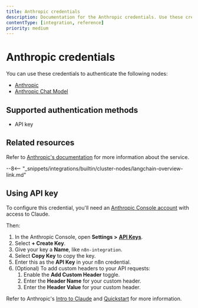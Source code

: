 ```yaml
---
title: Anthropic credentials
description: Documentation for the Anthropic credentials. Use these credentials to authenticate Anthropic in n8n, a workflow automation platform.
contentType: [integration, reference]
priority: medium
---
```


# Anthropic credentials

You can use these credentials to authenticate the following nodes:

- [Anthropic](/integrations/builtin/app-nodes/n8n-nodes-langchain.anthropic.md)
- [Anthropic Chat Model](/integrations/builtin/cluster-nodes/sub-nodes/n8n-nodes-langchain.lmchatanthropic.md)

## Supported authentication methods

- API key

## Related resources

Refer to [Anthropic's documentation](https://docs.anthropic.com/claude/reference/getting-started-with-the-api) for more information about the service.

--8<-- "_snippets/integrations/builtin/cluster-nodes/langchain-overview-link.md"

## Using API key

To configure this credential, you'll need an [Anthropic Console account](https://console.anthropic.com) with access to Claude.

Then:

1. In the Anthropic Console, open **Settings >** [**API Keys**](https://console.anthropic.com/settings/keys).
2. Select **+ Create Key**.
3. Give your key a **Name**, like `n8n-integration`.
4. Select **Copy Key** to copy the key.
5. Enter this as the **API Key** in your n8n credential.
6. (Optional) To add custom headers to your API requests:
    1. Enable the **Add Custom Header** toggle.
    2. Enter the **Header Name** for your custom header.
    3. Enter the **Header Value** for your custom header.

Refer to Anthropic's [Intro to Claude](https://docs.anthropic.com/en/docs/intro-to-claude) and [Quickstart](https://docs.anthropic.com/en/docs/quickstart) for more information.
